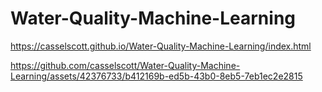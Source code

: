 # Water-Quality-Machine-Learning

https://casselscott.github.io/Water-Quality-Machine-Learning/index.html 





https://github.com/casselscott/Water-Quality-Machine-Learning/assets/42376733/b412169b-ed5b-43b0-8eb5-7eb1ec2e2815

